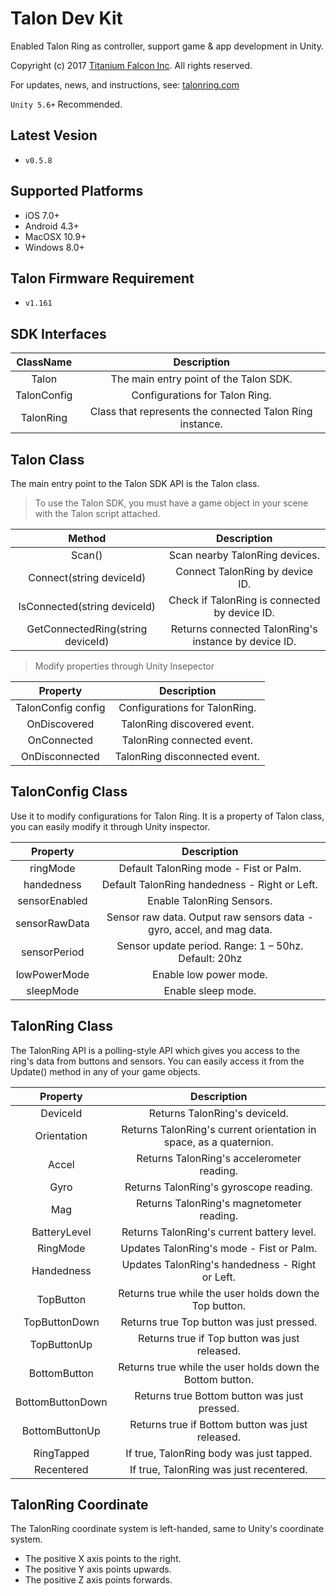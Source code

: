 # Talon Dev Kit

Enabled Talon Ring as controller, support game & app development in Unity.

Copyright (c) 2017 [Titanium Falcon Inc](http://www.titaniumfalcon.com/). All rights reserved.

For updates, news, and instructions, see:
[talonring.com](http://www.talonring.com)

`Unity 5.6+` Recommended.

## Latest Vesion 
* `v0.5.8`

## Supported Platforms
* iOS 7.0+
* Android 4.3+
* MacOSX 10.9+ 
* Windows 8.0+

## Talon Firmware Requirement
* `v1.161`

## SDK Interfaces
| ClassName                  |                Description                                 |
|:--------------------------:|:----------------------------------------------------------:|
| Talon                      | The main entry point of the Talon SDK.                     |
| TalonConfig                | Configurations for Talon Ring.                             |
| TalonRing                  | Class that represents the connected Talon Ring instance.   |

## Talon Class 
The main entry point to the Talon SDK API is the Talon class.

> To use the Talon SDK, you must have a game object in your scene with the Talon script attached.

| Method                            |                Description                             |
|:---------------------------------:|:------------------------------------------------------:|
| Scan()                            | Scan nearby TalonRing devices.                         |
| Connect(string deviceId)          | Connect TalonRing by device ID.                        |
| IsConnected(string deviceId)      | Check if TalonRing is connected by device ID.          |
| GetConnectedRing(string deviceId) | Returns connected TalonRing's instance by device ID.   |

> Modify properties through Unity Insepector

| Property                          |                Description                             |
|:---------------------------------:|:------------------------------------------------------:|
| TalonConfig config                | Configurations for TalonRing.                          |
| OnDiscovered                      | TalonRing discovered event.                            |
| OnConnected                       | TalonRing connected event.                             |
| OnDisconnected                    | TalonRing disconnected event.                          |

## TalonConfig Class
Use it to modify configurations for Talon Ring. It is a property of Talon class, you can easily modify it through Unity inspector.

| Property                          |                Description                                 |
|:---------------------------------:|:----------------------------------------------------------:|
| ringMode          | Default TalonRing mode - Fist or Palm.                                     |
| handedness        | Default TalonRing handedness - Right or Left.                              |
| sensorEnabled     | Enable TalonRing Sensors.                                                  |
| sensorRawData     | Sensor raw data. Output raw sensors data - gyro, accel, and mag data.      |
| sensorPeriod      | Sensor update period. Range: 1 – 50hz. Default: 20hz                       |
| lowPowerMode      | Enable low power mode.                                                     |
| sleepMode         | Enable sleep mode.                                                         |

## TalonRing Class
The TalonRing API is a polling-style API which gives you access to the ring's data from buttons and sensors. You can easily access it from the Update() method in any of your game objects.

| Property                          |                Description                                         |
|:---------------------------------:|:------------------------------------------------------------------:|
| DeviceId                          | Returns TalonRing's deviceId.                                      |
| Orientation                       | Returns TalonRing's current orientation in space, as a quaternion. |
| Accel                             | Returns TalonRing's accelerometer reading.                         |
| Gyro                              | Returns TalonRing's gyroscope reading.                             |  
| Mag                               | Returns TalonRing's magnetometer reading.                          |
| BatteryLevel                      | Returns TalonRing's current battery level.                         |
| RingMode                          | Updates TalonRing's mode - Fist or Palm.                           |
| Handedness                        | Updates TalonRing's handedness - Right or Left.                    |
| TopButton                         | Returns true while the user holds down the Top button.             |
| TopButtonDown                     | Returns true Top button was just pressed.                          |
| TopButtonUp                       | Returns true if Top button was just released.                      |
| BottomButton                      | Returns true while the user holds down the Bottom button.          |
| BottomButtonDown                  | Returns true Bottom button was just pressed.                       |
| BottomButtonUp                    | Returns true if Bottom button was just released.                   |
| RingTapped                        | If true, TalonRing body was just tapped.                           |
| Recentered                        | If true, TalonRing was just recentered.                            |


## TalonRing Coordinate
The TalonRing coordinate system is left-handed, same to Unity's coordinate system.

- The positive X axis points to the right.
- The positive Y axis points upwards.
- The positive Z axis points forwards.


